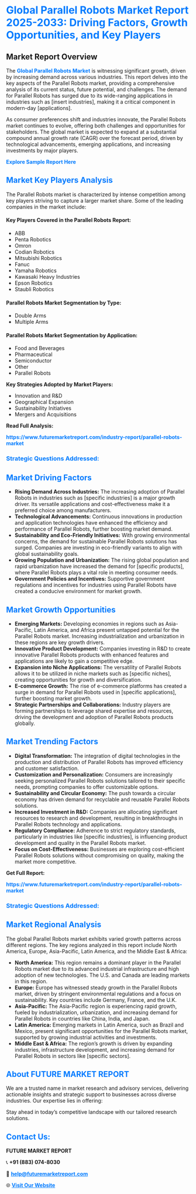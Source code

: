 <h1 style="color: #007BFF;">Global Parallel Robots Market Report 2025-2033: Driving Factors, Growth Opportunities, and Key Players</h1>

<section id="overview">
<h2>Market Report Overview</h2>
<p>The <a href="https://www.futuremarketreport.com/industry-report/parallel-robots-market" style="color: #007BFF; text-decoration: none;"><strong>Global Parallel Robots Market</strong></a> is witnessing significant growth, driven by increasing demand across various industries. This report delves into the key aspects of the Parallel Robots market, providing a comprehensive analysis of its current status, future potential, and challenges. The demand for Parallel Robots has surged due to its wide-ranging applications in industries such as [insert industries], making it a critical component in modern-day [applications].</p>
<p>As consumer preferences shift and industries innovate, the Parallel Robots market continues to evolve, offering both challenges and opportunities for stakeholders. The global market is expected to expand at a substantial compound annual growth rate (CAGR) over the forecast period, driven by technological advancements, emerging applications, and increasing investments by major players.</p>
</section>

<section id="overview">
<p><a href="https://www.futuremarketreport.com/request-sample/reportId=124246" style="color: #007BFF; text-decoration: none;"><strong>Explore Sample Report Here</strong></a></p>
</section>

<section id="key-players">
<h2 style="color: #007BFF;">Market Key Players Analysis</h2>
<p>The Parallel Robots market is characterized by intense competition among key players striving to capture a larger market share. Some of the leading companies in the market include:</p>
<h4>Key Players Covered in the Parallel Robots Report:</h4>
<ul><li>ABB</li><li>Penta Robotics</li><li>Omron</li><li>Codian Robotics</li><li>Mitsubishi Robotics</li><li>Fanuc</li><li>Yamaha Robotics</li><li>Kawasaki Heavy Industries</li><li>Epson Robotics</li><li>Staubli Robotics</li></ul>
<h4>Parallel Robots Market Segmentation by Type:</h4>
<ul><li>Double Arms</li><li>Multiple Arms</li></ul>

<h4>Parallel Robots Market Segmentation by Application:</h4>
<ul><li>Food and Beverages</li><li>Pharmaceutical</li><li>Semiconductor</li><li>Other</li><li>Parallel Robots</li></ul>
<p><strong>Key Strategies Adopted by Market Players:</strong></p>
<ul>
<li>Innovation and R&D</li>
<li>Geographical Expansion</li>
<li>Sustainability Initiatives</li>
<li>Mergers and Acquisitions</li>
</ul>
</section>

<section>
<p><strong>Read Full Analysis: </strong></p><a href="https://www.futuremarketreport.com/industry-report/parallel-robots-market" style="color: #007BFF; text-decoration: none;"><strong>https://www.futuremarketreport.com/industry-report/parallel-robots-market</strong></a>
<h3 style="color: #007BFF;">Strategic Questions Addressed:</h3>
</section>

<section id="driving-factors">
<h2 style="color: #007BFF;">Market Driving Factors</h2>
<ul>
<li><strong>Rising Demand Across Industries:</strong> The increasing adoption of Parallel Robots in industries such as [specific industries] is a major growth driver. Its versatile applications and cost-effectiveness make it a preferred choice among manufacturers.</li>
<li><strong>Technological Advancements:</strong> Continuous innovations in production and application technologies have enhanced the efficiency and performance of Parallel Robots, further boosting market demand.</li>
<li><strong>Sustainability and Eco-Friendly Initiatives:</strong> With growing environmental concerns, the demand for sustainable Parallel Robots solutions has surged. Companies are investing in eco-friendly variants to align with global sustainability goals.</li>
<li><strong>Growing Population and Urbanization:</strong> The rising global population and rapid urbanization have increased the demand for [specific products], where Parallel Robots plays a vital role in meeting consumer needs.</li>
<li><strong>Government Policies and Incentives:</strong> Supportive government regulations and incentives for industries using Parallel Robots have created a conducive environment for market growth.</li>
</ul>
</section>

<section id="growth-opportunities">
<h2 style="color: #007BFF;">Market Growth Opportunities</h2>
<ul>
<li><strong>Emerging Markets:</strong> Developing economies in regions such as Asia-Pacific, Latin America, and Africa present untapped potential for the Parallel Robots market. Increasing industrialization and urbanization in these regions are key growth drivers.</li>
<li><strong>Innovative Product Development:</strong> Companies investing in R&D to create innovative Parallel Robots products with enhanced features and applications are likely to gain a competitive edge.</li>
<li><strong>Expansion into Niche Applications:</strong> The versatility of Parallel Robots allows it to be utilized in niche markets such as [specific niches], creating opportunities for growth and diversification.</li>
<li><strong>E-commerce Growth:</strong> The rise of e-commerce platforms has created a surge in demand for Parallel Robots used in [specific applications], further boosting market growth.</li>
<li><strong>Strategic Partnerships and Collaborations:</strong> Industry players are forming partnerships to leverage shared expertise and resources, driving the development and adoption of Parallel Robots products globally.</li>
</ul>
</section>

<section id="trending-factors">
<h2 style="color: #007BFF;">Market Trending Factors</h2>
<ul>
<li><strong>Digital Transformation:</strong> The integration of digital technologies in the production and distribution of Parallel Robots has improved efficiency and customer satisfaction.</li>
<li><strong>Customization and Personalization:</strong> Consumers are increasingly seeking personalized Parallel Robots solutions tailored to their specific needs, prompting companies to offer customizable options.</li>
<li><strong>Sustainability and Circular Economy:</strong> The push towards a circular economy has driven demand for recyclable and reusable Parallel Robots solutions.</li>
<li><strong>Increased Investment in R&D:</strong> Companies are allocating significant resources to research and development, resulting in breakthroughs in Parallel Robots technology and applications.</li>
<li><strong>Regulatory Compliance:</strong> Adherence to strict regulatory standards, particularly in industries like [specific industries], is influencing product development and quality in the Parallel Robots market.</li>
<li><strong>Focus on Cost-Effectiveness:</strong> Businesses are exploring cost-efficient Parallel Robots solutions without compromising on quality, making the market more competitive.</li>
</ul>
</section>

<section>
<p><strong>Get Full Report: </strong></p><a href="https://www.futuremarketreport.com/industry-report/parallel-robots-market" style="color: #007BFF; text-decoration: none;"><strong>https://www.futuremarketreport.com/industry-report/parallel-robots-market</strong></a>
<h3 style="color: #007BFF;">Strategic Questions Addressed:</h3>
</section>


<section id="regional-analysis">
<h2 style="color: #007BFF;">Market Regional Analysis</h2>
<p>The global Parallel Robots market exhibits varied growth patterns across different regions. The key regions analyzed in this report include North America, Europe, Asia-Pacific, Latin America, and the Middle East & Africa:</p>
<ul>
<li><strong>North America:</strong> This region remains a dominant player in the Parallel Robots market due to its advanced industrial infrastructure and high adoption of new technologies. The U.S. and Canada are leading markets in this region.</li>
<li><strong>Europe:</strong> Europe has witnessed steady growth in the Parallel Robots market, driven by stringent environmental regulations and a focus on sustainability. Key countries include Germany, France, and the U.K.</li>
<li><strong>Asia-Pacific:</strong> The Asia-Pacific region is experiencing rapid growth, fueled by industrialization, urbanization, and increasing demand for Parallel Robots in countries like China, India, and Japan.</li>
<li><strong>Latin America:</strong> Emerging markets in Latin America, such as Brazil and Mexico, present significant opportunities for the Parallel Robots market, supported by growing industrial activities and investments.</li>
<li><strong>Middle East & Africa:</strong> The region’s growth is driven by expanding industries, infrastructure development, and increasing demand for Parallel Robots in sectors like [specific sectors].</li>
</ul>
</section>

<footer>
<h2 style="color: #007BFF;">About FUTURE MARKET REPORT</h2>
<p>We are a trusted name in market research and advisory services, delivering actionable insights and strategic support to businesses across diverse industries. Our expertise lies in offering:</p>

<p>Stay ahead in today’s competitive landscape with our tailored research solutions.</p>

<h2 style="color: #007BFF;">Contact Us:</h2>
<p><strong>FUTURE MARKET REPORT</strong></p>
<p>📞 <strong>+91 (883) 074-8030</strong></p>
<p>📧 <strong><a href="mailto:help@futuremarketreport.com" style="color: #007BFF;">help@futuremarketreport.com</a></strong></p>
<p>🌐 <strong><a href="https://www.futuremarketreport.com/" style="color: #007BFF;">Visit Our Website</a></strong></p>
</footer>